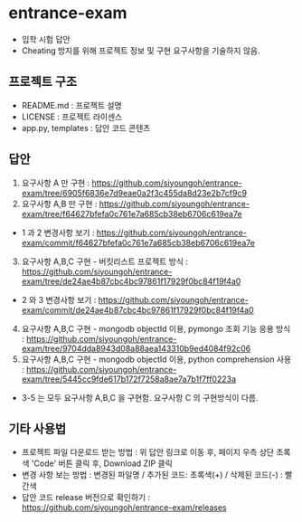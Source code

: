 # entrance-exam
- 입학 시험 답안
- Cheating 방지를 위해 프로젝트 정보 및 구현 요구사항을 기술하지 않음.

## 프로젝트 구조
- README.md : 프로젝트 설명
- LICENSE : 프로젝트 라이센스
- app.py, templates : 답안 코드 콘텐츠

## 답안
1. 요구사항 A 만 구현 : https://github.com/siyoungoh/entrance-exam/tree/6905f6836e7d9eae0a2f3c455da8d23e2b7cf9c9
2. 요구사항 A,B 만 구현 : https://github.com/siyoungoh/entrance-exam/tree/f64627bfefa0c761e7a685cb38eb6706c619ea7e
  - 1 과 2 변경사항 보기 : https://github.com/siyoungoh/entrance-exam/commit/f64627bfefa0c761e7a685cb38eb6706c619ea7e
3. 요구사항 A,B,C 구현 - 버킷리스트 프로젝트 방식 : https://github.com/siyoungoh/entrance-exam/tree/de24ae4b87cbc4bc97861f17929f0bc84f19f4a0
  - 2 와 3 변경사항 보기 : https://github.com/siyoungoh/entrance-exam/commit/de24ae4b87cbc4bc97861f17929f0bc84f19f4a0
4. 요구사항 A,B,C 구현 - mongodb objectId 이용, pymongo 조회 기능 응용 방식 : https://github.com/siyoungoh/entrance-exam/tree/9704dda8943d08a88aea143310b9ed4084f92c06
5. 요구사항 A,B,C 구현 - mongodb objectId 이용, python comprehension 사용 : https://github.com/siyoungoh/entrance-exam/tree/5445cc9fde617b172f7258a8ae7a7b1f7ff0223a

* 3-5 는 모두 요구사항 A,B,C 을 구현함. 요구사항 C 의 구현방식이 다름.  

## 기타 사용법
- 프로젝트 파일 다운로드 받는 방법 : 위 답안 링크로 이동 후, 페이지 우측 상단 초록색 'Code' 버튼 클릭 후, Download ZIP 클릭
- 변경 사항 보는 방법 : 변경된 파일명 / 추가된 코드: 초록색(+)  / 삭제된 코드(-) : 빨간색
- 답안 코드 release 버전으로 확인하기 : https://github.com/siyoungoh/entrance-exam/releases

